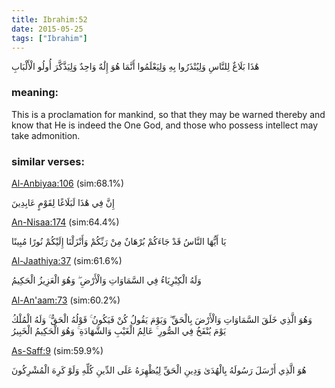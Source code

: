 ```yaml
---
title: Ibrahim:52
date: 2015-05-25
tags: ["Ibrahim"]
---
```

هَٰذَا بَلَاغٌ لِلنَّاسِ وَلِيُنْذَرُوا بِهِ وَلِيَعْلَمُوا أَنَّمَا هُوَ إِلَٰهٌ وَاحِدٌ وَلِيَذَّكَّرَ أُولُو الْأَلْبَابِ
### meaning: 
This is a proclamation for mankind, so that they may be warned thereby and know that He is indeed the One God, and those who possess intellect may take admonition.
### similar verses: 

[Al-Anbiyaa:106](/21/106) (sim:68.1%)

إِنَّ فِي هَٰذَا لَبَلَاغًا لِقَوْمٍ عَابِدِينَ

[An-Nisaa:174](/4/174) (sim:64.4%)

يَا أَيُّهَا النَّاسُ قَدْ جَاءَكُمْ بُرْهَانٌ مِنْ رَبِّكُمْ وَأَنْزَلْنَا إِلَيْكُمْ نُورًا مُبِينًا

[Al-Jaathiya:37](/45/37) (sim:61.6%)

وَلَهُ الْكِبْرِيَاءُ فِي السَّمَاوَاتِ وَالْأَرْضِ ۖ وَهُوَ الْعَزِيزُ الْحَكِيمُ

[Al-An'aam:73](/6/73) (sim:60.2%)

وَهُوَ الَّذِي خَلَقَ السَّمَاوَاتِ وَالْأَرْضَ بِالْحَقِّ ۖ وَيَوْمَ يَقُولُ كُنْ فَيَكُونُ ۚ قَوْلُهُ الْحَقُّ ۚ وَلَهُ الْمُلْكُ يَوْمَ يُنْفَخُ فِي الصُّورِ ۚ عَالِمُ الْغَيْبِ وَالشَّهَادَةِ ۚ وَهُوَ الْحَكِيمُ الْخَبِيرُ

[As-Saff:9](/61/9) (sim:59.9%)

هُوَ الَّذِي أَرْسَلَ رَسُولَهُ بِالْهُدَىٰ وَدِينِ الْحَقِّ لِيُظْهِرَهُ عَلَى الدِّينِ كُلِّهِ وَلَوْ كَرِهَ الْمُشْرِكُونَ
